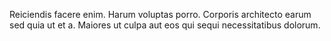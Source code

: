 Reiciendis facere enim. Harum voluptas porro. Corporis architecto earum sed quia ut et a. Maiores ut culpa aut eos qui sequi necessitatibus dolorum.